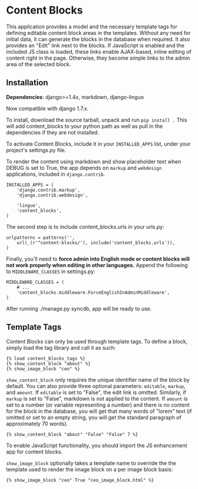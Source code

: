 Content Blocks
==============

This application provides a model and the necessary template tags for defining
editable content block areas in the templates. Without any need for initial
data, it can generate the blocks in the database when required. It also
provides an "Edit" link next to the blocks. If JavaScript is enabled and the
included JS class is loaded, these links enable AJAX-based, inline editing
of content right in the page. Otherwise, they become simple links to the admin
area of the selected block.


Installation
------------

**Dependencies**: django>=1.4x, markdown, django-linguo

Now compatible with django 1.7.x.

To install, download the source tarball, unpack and run ``pip install .``
This will add content_blocks to your python path as well as pull in the 
dependencies if they are not installed. 

To activate Content Blocks, include it in your ``INSTALLED_APPS`` list, under
your project's settings.py file. 

To render the content using markdown and show placeholder text when DEBUG is set
to True, the app depends on ``markup`` and ``webdesign`` applications,
included in ``django.contrib``.

    INSTALLED_APPS = (
        'django.contrib.markup',
        'django.contrib.webdesign',

        'linguo',
        'content_blocks',
    )

The second step is to include content_blocks.urls in your urls.py:

    urlpatterns = patterns('',
        url(_(r'^content-blocks/'), include('content_blocks.urls')),
    )

Finally, you'll need to **force admin into English mode or content blocks
will not work properly when editing in other languages.** Append the following 
to `MIDDLEWARE_CLASSES` in settings.py:

    MIDDLEWARE_CLASSES = (
        # ...
        'content_blocks.middleware.ForceEnglishInAdminMiddleware',
    )

After running ./manage.py syncdb, app will be ready to use.


Template Tags
-------------

Content Blocks can only be used through template tags. To define a block,
simply load the tag library and call it as such:

    {% load content_blocks_tags %}
    {% show_content_block "about" %}
    {% show_image_block "ceo" %}

``show_content_block`` only requires the unique identifier name of the block by
default. You can also provide three optional parameters: ``editable``,
``markup``, and ``amount``. If ``editable`` is set to "False", the edit link is
omitted. Similarly, if ``markup`` is set to "False", markdown is not applied to
the content. If ``amount`` is set to a number (or variable representing a
number) and there is no content for the block in the database, you will get
that many words of "lorem" text (if omitted or set to an empty string, you will
get the standard paragraph of approximately 70 words).

    {% show_content_block "about" "False" "False" 7 %}

To enable JavaScript functionality, you should import the JS enhancement app for
content blocks.

``show_image_block`` optionally takes a template name to override the
the template used to render the image block on a per image block basis:

    {% show_image_block "ceo" True "ceo_image_block.html" %}
